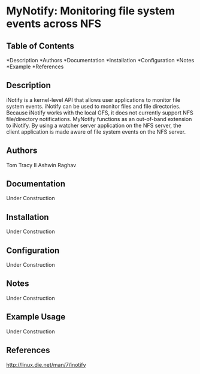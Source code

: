 MyNotify: Monitoring file system events across NFS
==================================================

Table of Contents
-----------------

*Description
*Authors
*Documentation
*Installation
*Configuration
*Notes
*Example
*References

Description
-----------

iNotify is a kernel-level API that allows user applications to monitor file system events.
iNotify can be used to monitor files and file directories.
Because iNotify works with the local GFS, it does not currently support NFS file/directory notifications.
MyNotify functions as an out-of-band extension to iNotify. By using a watcher server application on the NFS server, the client application is made aware of file system events on the NFS server.

Authors
-------

Tom Tracy II
Ashwin Raghav

Documentation
-------------

Under Construction

Installation
------------

Under Construction

Configuration
-------------

Under Construction

Notes
-----

Under Construction

Example Usage
-------------

Under Construction

References
----------

http://linux.die.net/man/7/inotify